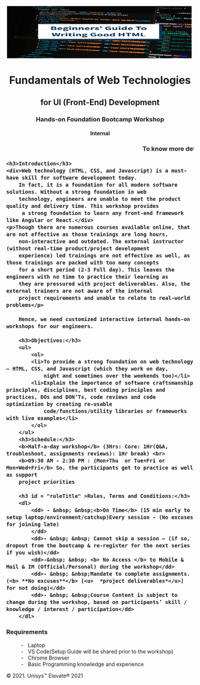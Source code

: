 <!DOCTYPE html>
<html lang="en">
<head>
    <meta charset="UTF-8">
    <meta http-equiv="X-UA-Compatible" content="IE=edge">
    <meta name="viewport" content="width=device-width, initial-scale=1.0">
    <title>First Day1 Assignment</title>
    <link rel="stylesheet" href="style.css">
</head>
<body>
    <center> <img src="html-coding.jpg" alt="Girl in a jacket" width="500" height="140"> </center>
    <center>  <h1 id= "HomeTitle">Fundamentals of Web Technologies</h1></center>
    <center> <h2>for UI (Front-End) Development</h2></center>
    <center><h3>Hands-on Foundation Bootcamp Workshop</h3></center>
    <center><h4>Internal</h4></center>
    <h3 id = "attenTitle"> <marquee behavior="scroll" direction="left">To  know more details  about the course and curriculam, please <a href="Syallabus.html">Click here for - Syallbys and registration.</a></>!</marquee>

    <h3>Introduction</h3>
    <div>Web technology (HTML, CSS, and Javascript) is a must-have skill for software development today. 
        In fact, it is a foundation for all modern software solutions. Without a strong foundation in web 
        technology, engineers are unable to meet the product quality and delivery time. This workshop provides
         a strong foundation to learn any front-end framework like Angular or React.</div>
    <p>Though there are numerous courses available online, that are not effective as those trainings are long hours, 
        non-interactive and outdated. The external instructor (without real-time product/project development 
        experience) led trainings are not effective as well, as those trainings are packed with too many concepts 
        for a short period (2-3 Full day). This leaves the engineers with no time to practice their learning as 
        they are pressured with project deliverables. Also, the external trainers are not aware of the internal 
        project requirements and unable to relate to real-world problems</p>

        Hence, we need customized interactive internal hands-on workshops for our engineers.

        <h3>Objectives:</h3>
        <ul>
            <ol>
            <li>To provide a strong foundation on web technology – HTML, CSS, and Javascript (which they work on day, 
                night and sometimes over the weekends too)</li>
            <li>Explain the importance of software craftsmanship principles, disciplines, best coding principles and practices, DOs and DON’Ts, code reviews and code optimization by creating re-usable 
                code/functions/utility libraries or frameworks with live examples</li>
            </ol>
        </ul>
        <h3>Schedule:</h3>
        <b>Half-a-day workshop</b> (3Hrs: Core: 1Hr(Q&A, troubleshoot, assignments reviews): 1Hr break) <br>
        <b>09:30 AM - 2:30 PM : (Mon+Thu  or Tue+Fri or Mon+Wed+Fri</b> So, the participants get to practice as well as support 
        project priorities

        <h3 id = "ruleTitle" >Rules, Terms and Conditions:</h3>
        <dl>
            <dd> - &nbsp; &nbsp;<b>On Time</b> (15 min early to setup laptop/environment/catchup)Every session - (No excuses for joining late)
            </dd>
            <dd>- &nbsp; &nbsp; Cannot skip a session – (if so, dropout from the bootcamp & re-register for the next series if you wish)</dd>
            <dd>-&nbsp; &nbsp; <b> No Access </b> to Mobile & Mail & IM (Official/Personal) during the workshop</dd>
            <dd>- &nbsp; &nbsp;Mandate to complete assignments. (<b> **No excuses**</b> [<u>  *project deliverables*</u>] for not doing)</dd>
            <dd>- &nbsp; &nbsp;Course Content is subject to change during the workshop, based on participants’ skill / knowledge / interest / participation</dd>
        </dl>
        
<h3>Requirements</h3>
<dl>
    <dd class = "lang-menu"> -&nbsp;&nbsp; Laptop </dd>
    <dd class = "lang-menu"> -&nbsp;&nbsp; VS Code(Setup Guide will be shared prior to the workshop)</dd>
    <dd class = "lang-menu">-&nbsp;&nbsp; Chrome Browser</dd>
    <dd class = "lang-menu"> -&nbsp;&nbsp; Basic Programming knowledge and experience</dd>
</dl>
<footer>
    &copy; 2021. Unisys&trade; Elavate&reg; 2021 
</footer>
</body>
